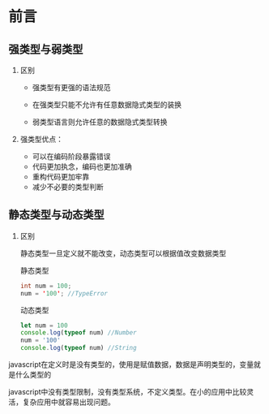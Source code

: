 # 前言

## 强类型与弱类型

1. 区别

   * 强类型有更强的语法规范
   
   * 在强类型只能不允许有任意数据隐式类型的装换
   
   * 弱类型语言则允许任意的数据隐式类型转换

2. 强类型优点：
   * 可以在编码阶段暴露错误
   * 代码更加执念，编码也更加准确
   * 重构代码更加牢靠
   * 减少不必要的类型判断


## 静态类型与动态类型
   
1. 区别

   静态类型一旦定义就不能改变，动态类型可以根据值改变数据类型
   
   静态类型
   ```java
   int num = 100;
   num = '100'; //TypeError
   ```
   动态类型
   ```js
   let num = 100
   console.log(typeof num) //Number
   num = '100'
   console.log(typeof num) //String
   ```

javascript在定义时是没有类型的，使用是赋值数据，数据是声明类型的，变量就是什么类型的

javascript中没有类型限制，没有类型系统，不定义类型。在小的应用中比较灵活，复杂应用中就容易出现问题。
  